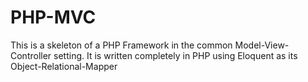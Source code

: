 # PHP-MVC
This is a skeleton of a PHP Framework in the common Model-View-Controller setting.
It is written completely in PHP using Eloquent as its Object-Relational-Mapper
